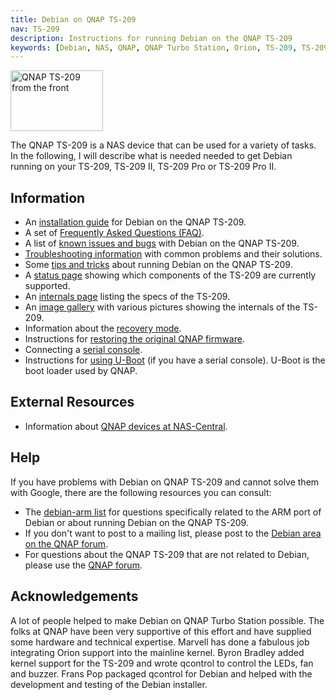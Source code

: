 ```yaml
---
title: Debian on QNAP TS-209
nav: TS-209
description: Instructions for running Debian on the QNAP TS-209
keywords: [Debian, NAS, QNAP, QNAP Turbo Station, Orion, TS-209, TS-209 II, TS-209 Pro, TS-209 Pro II]
---
```


<div class="right">
<img src = "images/r_ts209_front.jpg" class="border" alt="QNAP TS-209 from the front" width="148" height="97" />
</div>

The QNAP TS-209 is a NAS device that can be used for a variety of tasks.
In the following, I will describe what is needed needed to get Debian
running on your TS-209, TS-209 II, TS-209 Pro or TS-209 Pro II.

<h2>Information</h2>

<ul>

<li>An <a href = "install/">installation guide</a> for Debian on the QNAP
TS-209.</li>

<li>A set of <a href = "faq/">Frequently Asked Questions (FAQ)</a>.</li>

<li>A list of <a href = "known-issues/">known issues and bugs</a> with
Debian on the QNAP TS-209.</li>

<li><a href = "troubleshooting/">Troubleshooting information</a> with common
problems and their solutions.</li>

<li>Some <a href = "tips/">tips and tricks</a> about running Debian on the
QNAP TS-209.</li>

<li>A <a href = "status/">status page</a> showing which components of the
TS-209 are currently supported.</li>

<li>An <a href = "specs/">internals page</a> listing the specs of the
TS-209.</li>

<li>An <a href = "gallery/">image gallery</a> with various pictures showing
the internals of the TS-209.</li>

<li>Information about the <a href = "recovery/">recovery mode</a>.</li>

<li>Instructions for <a href = "deinstall/">restoring the original QNAP
firmware</a>.</li>

<li>Connecting a <a href = "serial/">serial console</a>.</li>

<li>Instructions for <a href = "uboot/">using U-Boot</a> (if you have a
serial console).  U-Boot is the boot loader used by QNAP.</li>

</ul>

<h2>External Resources</h2>

<ul>

<li>Information about <a href = "http://qnap.nas-central.org/">QNAP devices
at NAS-Central</a>.</li>

</ul>

<h2>Help</h2>

If you have problems with Debian on QNAP TS-209 and cannot solve them
with Google, there are the following resources you can consult:

<ul>

<li>The <a href = "http://lists.debian.org/debian-arm/">debian-arm list</a>
for questions specifically related to the ARM port of Debian or about
running Debian on the QNAP TS-209.</li>

<li>If you don't want to post to a mailing list, please post to the
<a href = "http://forum.qnap.com/viewforum.php?f=147">Debian area
on the QNAP forum</a>.</li>

<li>For questions about the QNAP TS-209 that are not related to Debian,
please use the <a href = "http://forum.qnap.com/">QNAP forum</a>.</li>

</ul>

<h2>Acknowledgements</h2>

A lot of people helped to make Debian on QNAP Turbo Station possible.  The
folks at QNAP have been very supportive of this effort and have supplied
some hardware and technical expertise.  Marvell has done a fabulous job
integrating Orion support into the mainline kernel.  Byron Bradley added
kernel support for the TS-209 and wrote qcontrol to control the LEDs, fan
and buzzer.  Frans Pop packaged qcontrol for Debian and helped with the
development and testing of the Debian installer.

